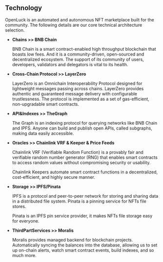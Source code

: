 ## **Technology**

OpenLuck is an automated and autonomous NFT marketplace built for the community. The following details are our core technical architecture selection.



* **Chains >> BNB Chain**

    BNB Chain is a smart contract-enabled high throughput blockchain that boasts low fees. And it is a community-driven, open-sourced and decentralized ecosystem. The support of its community of users, developers, validators and delegators is vital to its health.

* **Cross-Chain Protocol >> LayerZero**

    LayerZero is an Omnichain Interoperability Protocol designed for lightweight messages passing across chains. LayerZero provides authentic and guaranteed message delivery with configurable trustlessness. The protocol is implemented as a set of gas-efficient, non-upgradable smart contracts.

* **API&Indexes >> TheGraph**

    The Graph is an indexing protocol for querying networks like BNB Chain and IPFS. Anyone can build and publish open APIs, called subgraphs, making data easily accessible.

* **Oracles >> Chainlink VRF & Keeper & Price Feeds**

    Chainlink VRF (Verifiable Random Function) is a provably fair and verifiable random number generator (RNG) that enables smart contracts to access random values without compromising security or usability.


    Chainlink Keepers automate smart contract functions in a decentralized, cost-efficient, and highly secure manner.

* **Storage >> IPFS/Pinata**

    IPFS is a protocol and peer-to-peer network for storing and sharing data in a distributed file system. Pinata is a pinning service for NFTs file stores.


    Pinata is an IPFS pin service provider, it makes NFTs file storage easy for everyone.

* **ThirdPartServices >> Moralis**

    Moralis provides managed backend for blockchain projects. Automatically syncing the balances into the database, allowing us to set up on-chain alerts, watch smart contract events, build indexes, and so much more. 

